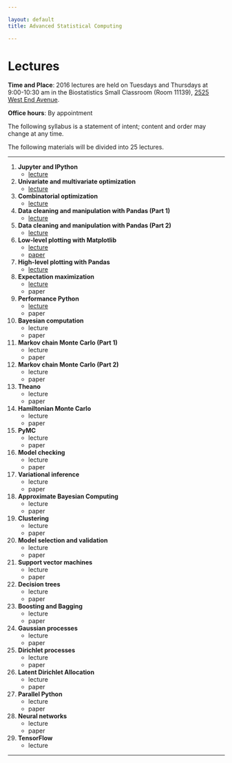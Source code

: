 ```yaml
---

layout: default
title: Advanced Statistical Computing

---
```


# Lectures

**Time and Place**: 2016 lectures are held on Tuesdays and Thursdays at 9:00-10:30 am in the Biostatistics Small Classroom (Room 11139), [2525 West End Avenue](http://bit.ly/17y9ZxH).

**Office hours**: By appointment

The following syllabus is a statement of intent; content and order may change at any time.

The following materials will be divided into 25 lectures.

---

1. **Jupyter and IPython**
    - [lecture](https://github.com/fonnesbeck/Bios8366/blob/master/notebooks/Section0-IPython_and_Jupyter.ipynb)
1. **Univariate and multivariate optimization**
    - [lecture](https://github.com/fonnesbeck/Bios8366/blob/master/notebooks/Section1_1-Univariate-and-Multivariate-Optimization.ipynb)
1. **Combinatorial optimization**
    - [lecture](https://github.com/fonnesbeck/Bios8366/blob/master/notebooks/Section1_2-Combinatorial-Optimization.ipynb)
1. **Data cleaning and manipulation with Pandas (Part 1)**
    - [lecture](https://github.com/fonnesbeck/Bios8366/blob/master/notebooks/Section2_1-Introduction-to-Pandas.ipynb)
1. **Data cleaning and manipulation with Pandas (Part 2)**
    - [lecture](https://github.com/fonnesbeck/Bios8366/blob/master/notebooks/Section2_2-Data-Wrangling-with-Pandas.ipynb)
1. **Low-level plotting with Matplotlib**
    - [lecture](https://github.com/fonnesbeck/Bios8366/blob/master/notebooks/Section2_3-Low-Level-Plotting-with-Matplotlib.ipynb)
    - [paper](http://journals.plos.org/ploscompbiol/article?id=10.1371/journal.pcbi.1003833)
1. **High-level plotting with Pandas**
    - [lecture](https://github.com/fonnesbeck/Bios8366/blob/master/notebooks/Section2_4-High-Level-Plotting-with-Pandas.ipynb)
1. **Expectation maximization**
    - [lecture](https://github.com/fonnesbeck/Bios8366/blob/master/notebooks/Section3_1-Expectation-Maximization.ipynb)
    - paper
1. **Performance Python**
    - [lecture](https://github.com/fonnesbeck/Bios8366/blob/master/notebooks/Section3_2-High-Performance-Python.ipynb)
    - paper
1. **Bayesian computation**
    - lecture
    - paper
1. **Markov chain Monte Carlo (Part 1)**
    - lecture
    - paper
1. **Markov chain Monte Carlo (Part 2)**
    - lecture
    - paper
1. **Theano**
    - lecture
    - paper
1. **Hamiltonian Monte Carlo**
    - lecture
    - paper
1. **PyMC**
    - lecture
    - paper
1. **Model checking**
    - lecture
    - paper
1. **Variational inference**
    - lecture
    - paper
1. **Approximate Bayesian Computing**
    - lecture
    - paper
1. **Clustering**
    - lecture
    - paper
1. **Model selection and validation**
    - lecture
    - paper
1. **Support vector machines**
    - lecture
    - paper
1. **Decision trees**
    - lecture
    - paper
1. **Boosting and Bagging**
    - lecture
    - paper
1. **Gaussian processes**
    - lecture
    - paper
1. **Dirichlet processes**
    - lecture
    - paper
1. **Latent Dirichlet Allocation**
    - lecture
    - paper
1. **Parallel Python**
    - lecture 
    - paper
1. **Neural networks**
    - lecture
    - paper
1. **TensorFlow**
    - lecture

---

